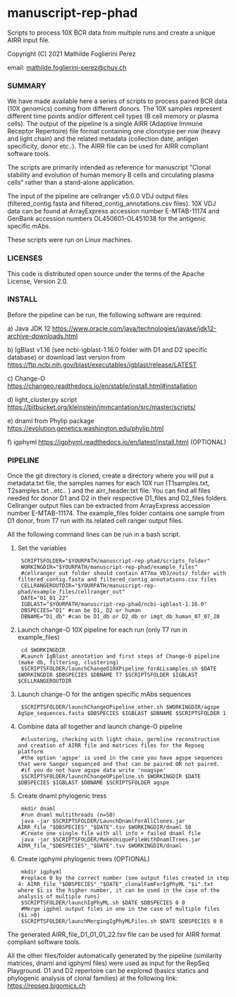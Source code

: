 # manuscript-rep-phad #
Scripts to process 10X BCR data from multiple runs and create a unique AIRR input file.

Copyright (C) 2021  Mathilde Foglierini Perez

email: mathilde.foglierini-perez@chuv.ch

### SUMMARY ###

We have made available here a series of scripts to process paired BCR data (10X genomics) coming from different donors. The 10X samples represent different time points and/or different cell types (B cell memory or plasma cells). The output of the pipeline is a single AIRR (Adaptive Immune Receptor Repertoire) file format containing one clonotype per row (heavy and light chain) and the related metadata (collection date, antigen specificity, donor etc..). 
The AIRR file can be used for AIRR compliant software tools.

The scripts are primarily intended as reference for manuscript "Clonal stability and evolution of human memory B cells and circulating plasma cells" rather than a stand-alone application.

The input of the pipeline are cellranger v5.0.0 VDJ output files (filtered_contig.fasta and filtered_contig_annotations.csv files).
10X VDJ data can be found at ArrayExpress accession number E-MTAB-11174 and GenBank accession numbers OL450601-OL451038 for the antigenic specific mAbs.

These scripts were run on Linux machines.


### LICENSES ###

This code is distributed open source under the terms of the Apache License, Version 2.0.


### INSTALL ###

Before the pipeline can be run, the following software are required:

a) Java JDK 12 https://www.oracle.com/java/technologies/javase/jdk12-archive-downloads.html

b) IgBlast v1.16 (see ncbi-igblast-1.16.0 folder with D1 and D2 specific database) or download last version from https://ftp.ncbi.nih.gov/blast/executables/igblast/release/LATEST

c) Change-O https://changeo.readthedocs.io/en/stable/install.html#installation

d) light_cluster.py script https://bitbucket.org/kleinstein/immcantation/src/master/scripts/

e) dnaml from Phylip package https://evolution.genetics.washington.edu/phylip.html

f) igphyml https://igphyml.readthedocs.io/en/latest/install.html (OPTIONAL)


### PIPELINE ###

Once the git directory is cloned, create a directory where you will put a metadata.txt file, the samples names for each 10X run (T1samples.txt, T2samples.txt ..etc.. ) and the airr_header.txt file. You can find all files needed for donor D1 and D2 in their respective D1_files and D2_files folders. Cellranger output files can be extracted from ArrayExpress accession number E-MTAB-11174.
The example_files folder contains one sample from D1 donor, from T7 run with its related cell ranger output files.

All the following command lines can be run in a bash script.  
  
  
1. Set the variables

        SCRIPTSFOLDER="$YOURPATH/manuscript-rep-phad/scripts_folder"
        WORKINGDIR="$YOURPATH/manuscript-rep-phad/example_files"
        #cellranger_out folder should contain AT7ma_VDJ/outs/ folder with filtered_contig.fasta and filtered_contig_annotations.csv files
        CELLRANGEROUTDIR="$YOURPATH/manuscript-rep-phad/example_files/cellranger_out"
        DATE="01_01_22"
        IGBLAST="$YOURPATH/manuscript-rep-phad/ncbi-igblast-1.16.0" 
        DBSPECIES="D1" #can be D1, D2 or human
        DBNAME="D1_db" #can be D1_db or D2_db or imgt_db_human_07_07_20
  
2. Launch change-O 10X pipeline for each run (only T7 run in example_files)

        cd $WORKINGDIR  
        #Launch IgBlast annotation and first steps of Change-O pipeline (make db, filtering, clustering)
        $SCRIPTSFOLDER/launchChangeO10XPipeline_forALLsamples.sh $DATE $WORKINGDIR $DBSPECIES $DBNAME T7 $SCRIPTSFOLDER $IGBLAST $CELLRANGEROUTDIR 
        
3. Launch change-O for the antigen specific mAbs sequences       
        
        $SCRIPTSFOLDER/launchChangeOPipeline_other.sh $WORKINGDIR/agspe AgSpe_sequences.fasta $DBSPECIES $IGBLAST $DBNAME $SCRIPTSFOLDER 1 
        
4. Combine data all together and launch change-O pipeline             

        #clustering, checking with light chain, germline reconstruction and creation of AIRR file and matrices files for the Repseq platform
        #the option 'agspe' is used in the case you have agspe sequences that were Sanger sequenced and that can be paired OR not paired.
        #if you do not have agspe data write 'noagspe'
        $SCRIPTSFOLDER/launchChangeOPipeline.sh $WORKINGDIR $DATE $DBSPECIES $IGBLAST $DBNAME $SCRIPTSFOLDER agspe 

5. Create dnaml phylogenic tress

        mkdir dnaml
        #run dnaml multithreads (n=50)
        java -jar $SCRIPTSFOLDER/LaunchDnamlForAllClones.jar  AIRR_file_"$DBSPECIES"_"$DATE".tsv $WORKINGDIR/dnaml 50 
        #Create one single file with all info + failed dnaml file
        java -jar $SCRIPTSFOLDER/MakeUniqueFileWithDnamlTrees.jar AIRR_file_"$DBSPECIES"_"$DATE".tsv $WORKINGDIR/dnaml
        
5. Create igphyml phylogenic trees (OPTIONAL)

        mkdir igphyml
        #replace 0 by the correct number (see output files created in step 4: AIRR_file_"$DBSPECIES"_"$DATE"_clonalFamForIgPhyML_"$i".txt where $i is the higher number, it can be used in the case of the analysis of multiple runs)
        $SCRIPTSFOLDER/launchIgPhyML.sh $DATE $DBSPECIES 0 0 
        #Merge igphml output files in one in the case of multiple files ($i >0)
        $SCRIPTSFOLDER/launchMergingIgPhyMLFiles.sh $DATE $DBSPECIES 0 0 
        
 The generated AIRR_file_D1_01_01_22.tsv file can be used for AIRR format compliant software tools.

 All the other files/folder automatically generated by the pipeline (similarity matrices, dnaml and igphyml files) were used as input for the RepSeq Playground. D1 and D2 repertoire can be explored (basics statics and phylogenic analysis of clonal families) at the following link:  https://repseq.bigomics.ch 
 


